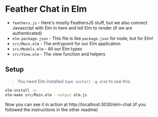 # Feather Chat in Elm

* `feathers.js` - Here's mostly FeathersJS stuff, but we also connect Javascript with Elm in here and tell Elm to render (if we are authenticated)
* `elm-package.json` - This file is like `package.json` for node, but for Elm!
* `src/Main.elm` - The entrypoint for our Elm application
* `src/Models.elm` - All our Elm types
* `src/View.elm` - The view function and helpers

## Setup

> You need Elm installed (`npm install -g elm`) to use this.

```bash
elm-install -y
elm-make src/Main.elm --output elm.js
```

Now you can see it in action at http://localhost:3030/elm-chat (if you followed the instructions in the other readme)
